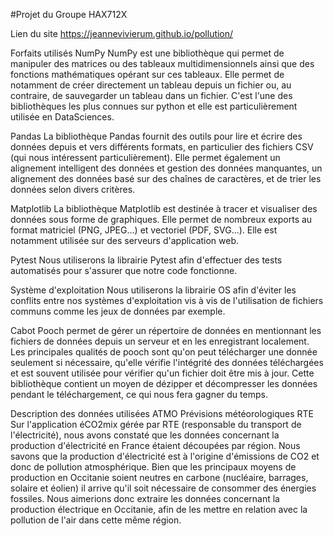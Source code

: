 #Projet du Groupe HAX712X

Lien du site
https://jeannevivierum.github.io/pollution/

Forfaits utilisés
NumPy
NumPy est une bibliothèque qui permet de manipuler des matrices ou des tableaux multidimensionnels ainsi que des fonctions mathématiques opérant sur ces tableaux. Elle permet de notamment de créer directement un tableau depuis un fichier ou, au contraire, de sauvegarder un tableau dans un fichier. C'est l'une des bibliothèques les plus connues sur python et elle est particulièrement utilisée en DataSciences.

Pandas
La bibliothèque Pandas fournit des outils pour lire et écrire des données depuis et vers différents formats, en particulier des fichiers CSV (qui nous intéressent particulièrement). Elle permet également un alignement intelligent des données et gestion des données manquantes, un alignement des données basé sur des chaînes de caractères, et de trier les données selon divers critères.

Matplotlib
La bibliothèque Matplotlib est destinée à tracer et visualiser des données sous forme de graphiques. Elle permet de nombreux exports au format matriciel (PNG, JPEG...) et vectoriel (PDF, SVG...). Elle est notamment utilisée sur des serveurs d'application web.

Pytest
Nous utiliserons la librairie Pytest afin d'effectuer des tests automatisés pour s'assurer que notre code fonctionne.

Système d'exploitation
Nous utiliserons la librairie OS afin d'éviter les conflits entre nos systèmes d'exploitation vis à vis de l'utilisation de fichiers communs comme les jeux de données par exemple.

Cabot
Pooch permet de gérer un répertoire de données en mentionnant les fichiers de données depuis un serveur et en les enregistrant localement. Les principales qualités de pooch sont qu'on peut télécharger une donnée seulement si nécessaire, qu'elle vérifie l'intégrité des données téléchargées et est souvent utilisée pour vérifier qu'un fichier doit être mis à jour. Cette bibliothèque contient un moyen de dézipper et décompresser les données pendant le téléchargement, ce qui nous fera gagner du temps.

Description des données utilisées
ATMO
Prévisions météorologiques
RTE
Sur l'application éCO2mix gérée par RTE (responsable du transport de l'électricité), nous avons constaté que les données concernant la production d'électricité en France étaient découpées par région. Nous savons que la production d'électricité est à l'origine d'émissions de CO2 et donc de pollution atmosphérique. Bien que les principaux moyens de production en Occitanie soient neutres en carbone (nucléaire, barrages, solaire et éolien) il arrive qu'il soit nécessaire de consommer des énergies fossiles. Nous aimerions donc extraire les données concernant la production électrique en Occitanie, afin de les mettre en relation avec la pollution de l'air dans cette même région.
